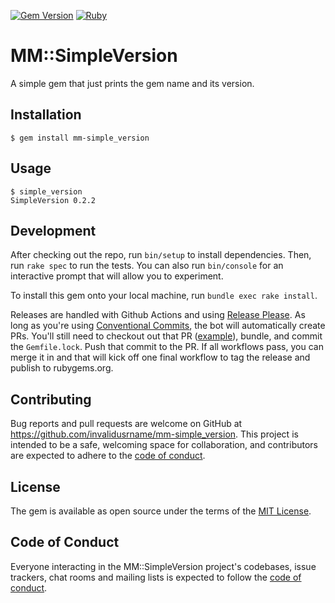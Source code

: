[![Gem Version](https://badge.fury.io/rb/mm-simple_version.svg)](https://badge.fury.io/rb/mm-simple_version)
[![Ruby](https://github.com/invalidusrname/mm-simple_version/actions/workflows/main.yml/badge.svg)](https://github.com/invalidusrname/mm-simple_version/actions/workflows/main.yml)

# MM::SimpleVersion

A simple gem that just prints the gem name and its version.

## Installation

    $ gem install mm-simple_version

## Usage

    $ simple_version
    SimpleVersion 0.2.2

## Development

After checking out the repo, run `bin/setup` to install dependencies. Then, run `rake spec` to run the tests. You can also run `bin/console` for an interactive prompt that will allow you to experiment.

To install this gem onto your local machine, run `bundle exec rake install`.

Releases are handled with Github Actions and using [Release Please](https://github.com/google-github-actions/release-please-action). As long as you're using [Conventional Commits](https://github.com/google-github-actions/release-please-action#how-should-i-write-my-commits), the bot will automatically create PRs. You'll still need to checkout out that PR ([example](https://github.com/invalidusrname/mm-simple_version/pull/13)), bundle, and commit the `Gemfile.lock`. Push that commit to the PR. If all workflows pass, you can merge it in and that will kick off one final workflow to tag the release and publish to rubygems.org.

## Contributing

Bug reports and pull requests are welcome on GitHub at https://github.com/invalidusrname/mm-simple_version. This project is intended to be a safe, welcoming space for collaboration, and contributors are expected to adhere to the [code of conduct](https://github.com/invalidusrname/mm-simple_version/blob/master/CODE_OF_CONDUCT.md).

## License

The gem is available as open source under the terms of the [MIT License](https://opensource.org/licenses/MIT).

## Code of Conduct

Everyone interacting in the MM::SimpleVersion project's codebases, issue trackers, chat rooms and mailing lists is expected to follow the [code of conduct](https://github.com/invalidusrname/mm-simple_version/blob/master/CODE_OF_CONDUCT.md).
